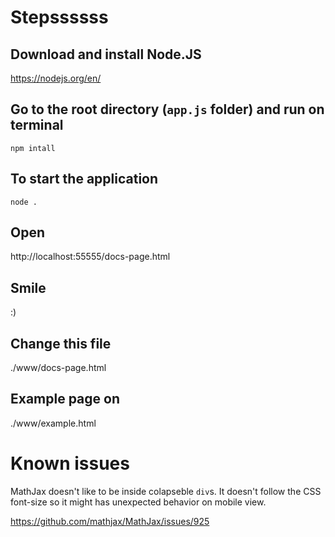 # Stepssssss
## Download and install Node.JS
https://nodejs.org/en/

## Go to the root directory (`app.js` folder) and run on terminal
`npm intall`

## To start the application
`node .`

## Open
http://localhost:55555/docs-page.html

## Smile
:)

## Change this file
./www/docs-page.html

## Example page on
./www/example.html

# Known issues
MathJax doesn't like to be inside colapseble `div`s. It doesn't follow the CSS font-size so it might has unexpected behavior on mobile view.

https://github.com/mathjax/MathJax/issues/925